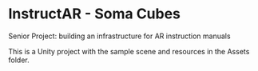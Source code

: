 # InstructAR - Soma Cubes
Senior Project: building an infrastructure for AR instruction manuals

This is a Unity project with the sample scene and resources in the Assets folder.
